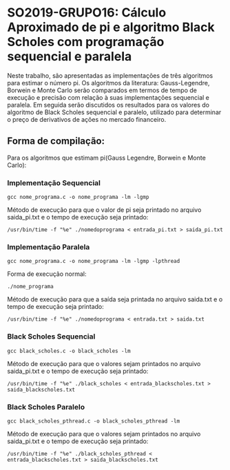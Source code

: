 # SO2019-GRUPO16: Cálculo Aproximado de pi e algoritmo Black Scholes com programação sequencial e paralela
Neste trabalho, são apresentadas as implementações de três algoritmos para estimar o número pi. Os algoritmos da literatura: Gauss-Legendre, Borwein e Monte Carlo serão comparados em termos de tempo de execução e precisão com relação à suas implementações sequencial e paralela.
Em seguida serão discutidos os resultados para os valores do algoritmo de Black Scholes sequencial e paralelo, utilizado para determinar o preço de derivativos de ações no mercado financeiro.

## Forma de compilação:

Para os algoritmos que estimam pi(Gauss Legendre, Borwein e Monte Carlo):

### Implementação Sequencial
```
gcc nome_programa.c -o nome_programa -lm -lgmp 
```
Método de execução para que o valor de pi seja printado no arquivo saida_pi.txt e o tempo de execução seja printado:
```
/usr/bin/time -f "%e" ./nomedoprograma < entrada_pi.txt > saida_pi.txt
```
### Implementação Paralela
```
gcc nome_programa.c -o nome_programa -lm -lgmp -lpthread
```
Forma de execução normal:
```
./nome_programa
```
Método de execução para que a saída seja printada no arquivo saida.txt e o tempo de execução seja printado:
```
/usr/bin/time -f "%e" ./nomedoprograma < entrada.txt > saida.txt
```
### Black Scholes Sequencial
```
gcc black_scholes.c -o black_scholes -lm 
```
Método de execução para que o valores sejam printados no arquivo saida_pi.txt e o tempo de execução seja printado:
```
/usr/bin/time -f "%e" ./black_scholes < entrada_blackscholes.txt > saida_blackscholes.txt
```
### Black Scholes Paralelo
```
gcc black_scholes_pthread.c -o black_scholes_pthread -lm 
```
Método de execução para que o valores sejam printados no arquivo saida_pi.txt e o tempo de execução seja printado:
```
/usr/bin/time -f "%e" ./black_scholes_pthread < entrada_blackscholes.txt > saida_blackscholes.txt
```
